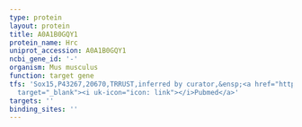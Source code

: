 ```yaml
---
type: protein
layout: protein
title: A0A1B0GQY1
protein_name: Hrc
uniprot_accession: A0A1B0GQY1
ncbi_gene_id: '-'
organism: Mus musculus
function: target gene
tfs: 'Sox15,P43267,20670,TRRUST,inferred by curator,&ensp;<a href="https://www.ncbi.nlm.nih.gov/pubmed/?term=15863505%5Buid%5D"
  target="_blank"><i uk-icon="icon: link"></i>Pubmed</a>'
targets: ''
binding_sites: ''
---
```

